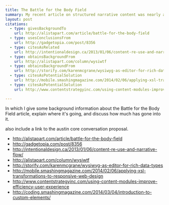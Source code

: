 ```yaml
---
title: The Battle for the Body Field
summary: My recent article on structured narrative content was nearly a year in the making; here's how it happened.
layout: post
citations:
  - type: givesBackgroundTo
    url: http://alistapart.com/article/battle-for-the-body-field
  - type: usesConclusionsFrom
    url: http://gadgetopia.com/post/8356
  - type: citesAsRelated
    url: http://intentionaldesign.ca/2013/01/06/content-re-use-and-narrative-flow/
  - type: obtainsBackgroundFrom
    url: http://alistapart.com/column/wysiwtf
  - type: obtainsBackgroundFrom
    url: http://storify.com/karenmcgrane/wysiwyg-as-editor-for-rich-data-types
  - type: citesAsPotentialSolution
    url: http://mobile.smashingmagazine.com/2014/02/06/applying-xsl-transformations-to-responsive-web-design
  - type: citesAsPotentialSolution
    url: http://www.contentstrategyinc.com/using-content-modules-improve-efficiency-user-experience

---
```


In which I give some background information about the Battle for the Body Field article, explain where it's going, and discuss how much has gone into it.

also include a link to the austin core conversation proposal.




* http://alistapart.com/article/battle-for-the-body-field
* http://gadgetopia.com/post/8356
* http://intentionaldesign.ca/2013/01/06/content-re-use-and-narrative-flow/
* http://alistapart.com/column/wysiwtf
* http://storify.com/karenmcgrane/wysiwyg-as-editor-for-rich-data-types
* http://mobile.smashingmagazine.com/2014/02/06/applying-xsl-transformations-to-responsive-web-design
* http://www.contentstrategyinc.com/using-content-modules-improve-efficiency-user-experience
* http://coding.smashingmagazine.com/2014/03/04/introduction-to-custom-elements/

